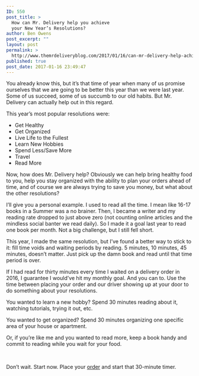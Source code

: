 ```yaml
---
ID: 550
post_title: >
  How can Mr. Delivery help you achieve
  your New Year’s Resolutions?
author: Ben Owens
post_excerpt: ""
layout: post
permalink: >
  http://www.themrdeliveryblog.com/2017/01/16/can-mr-delivery-help-achieve-new-years-resolutions/
published: true
post_date: 2017-01-16 23:49:47
---
```

You already know this, but it’s that time of year when many of us promise ourselves that we are going to be better this year than we were last year. Some of us succeed, some of us succumb to our old habits. But Mr. Delivery can actually help out in this regard.

This year’s most popular resolutions were:
<ul>
 	<li>Get Healthy</li>
 	<li>Get Organized</li>
 	<li>Live Life to the Fullest</li>
 	<li>Learn New Hobbies</li>
 	<li>Spend Less/Save More</li>
 	<li>Travel</li>
 	<li>Read More</li>
</ul>
Now, how does Mr. Delivery help? Obviously we can help bring healthy food to you, help you stay organized with the ability to plan your orders ahead of time, and of course we are always trying to save you money, but what about the other resolutions?

I’ll give you a personal example. I used to read all the time. I mean like 16-17 books in a Summer was a no brainer. Then, I became a writer and my reading rate dropped to just above zero (not counting online articles and the mindless social banter we read daily). So I made it a goal last year to read one book per month. Not a big challenge, but I still fell short.

This year, I made the same resolution, but I’ve found a better way to stick to it: fill time voids and waiting periods by reading. 5 minutes, 10 minutes, 45 minutes, doesn’t matter. Just pick up the damn book and read until that time period is over.

If I had read for thirty minutes every time I waited on a delivery order in 2016, I guarantee I would’ve hit my monthly goal. And you can to. Use the time between placing your order and our driver showing up at your door to do something about your resolutions.

You wanted to learn a new hobby? Spend 30 minutes reading about it, watching tutorials, trying it out, etc.

You wanted to get organized? Spend 30 minutes organizing one specific area of your house or apartment.

Or, if you’re like me and you wanted to read more, keep a book handy and commit to reading while you wait for your food.

&nbsp;

Don’t wait. Start now. Place your <a href="http://www.mrdelivery.com">order</a> and start that 30-minute timer.